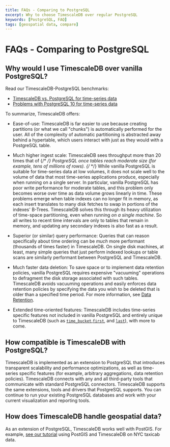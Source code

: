 ```yaml
---
title: FAQs - Comparing to PostgreSQL
excerpt: Why to choose TimescaleDB over regular PostgreSQL
keywords: [PostgreSQL, FAQ]
tags: [geospatial data, compare]
---
```


# FAQs - Comparing to PostgreSQL

## Why would I use TimescaleDB over vanilla PostgreSQL?

Read our TimescaleDB-PostgreSQL benchmarks:

*   [TimescaleDB vs. PostgreSQL for time-series data][PostgreSQL-benchmark]
*   [Problems with PostgreSQL 10 for time-series data][PostgreSQL-problems-time-series]

To summarize, TimescaleDB offers:

*   Ease-of-use: TimescaleDB is far easier to use because creating partitions (or what we call
"chunks") is automatically performed for the user. All of the complexity of automatic
partitioning is abstracted away behind a hypertable, which users interact with just as
they would with a PostgreSQL table.
*   Much higher ingest scale: TimescaleDB sees throughput more than 20 times that of
{/* <!-- vale Google.Units = NO --> */}
PostgreSQL once tables reach moderate size (for example, tens of millions of
rows).
{/* <!-- vale Google.Units = YES --> */}
While vanilla PostgreSQL is suitable for time-series data at low volumes, it does
not scale well to the volume of data that most time-series applications produce, especially
when running on a single server. In particular, vanilla PostgreSQL has poor write performance
for moderate tables, and this problem only becomes worse over time as data volume grows
linearly in time. These problems emerge when table indexes can no longer fit in memory,
as each insert translates to many disk fetches to swap in portions of the indexes'
B-Trees. TimescaleDB solves this through its heavy utilization of
time-space partitioning, even when running *on a single machine*. So all writes
to recent time intervals are only to tables that remain in memory, and updating any
secondary indexes is also fast as a result.

*   Superior (or similar) query performance: Queries that can reason
specifically about time ordering can be *much* more performant (thousands of times faster)
in TimescaleDB. On single disk machines, at least, many simple queries that just perform
indexed lookups or table scans are similarly performant between PostgreSQL and TimescaleDB.
*   Much faster data deletion: To save space or to implement data retention policies,
vanilla PostgreSQL requires expensive "vacuuming" operations to defragment
the disk storage associated with such tables. TimescaleDB avoids vacuuming operations
and easily enforces data retention policies by specifying the data you wish to be
deleted that is older than a specified time period. For more information, see [Data Retention][data-retention].
*   Extended time-oriented features: TimescaleDB includes time-series specific features
not included in vanilla PostgreSQL and entirely unique to TimescaleDB
(such as [`time_bucket`][time_bucket],[`first`][first], and [`last`][last]),
with more to come.

## How compatible is TimescaleDB with PostgreSQL?

TimescaleDB is implemented as an extension to PostgreSQL that introduces
transparent scalability and performance optimizations, as well as time-series
specific features (for example, arbitrary aggregations, data retention
policies). TimescaleDB connects with any and all third-party tools that
communicate with standard PostgreSQL connectors. TimescaleDB supports the same
extensions, tools and drivers that PostgreSQL supports. You can continue to run
your existing PostgreSQL databases and work with your current visualization and
reporting tools.

## How does TimescaleDB handle geospatial data?

As an extension of PostgreSQL, TimescaleDB works well with PostGIS. For example,
[see our tutorial][postgis] using PostGIS and TimescaleDB on NYC taxicab data.

[PostgreSQL-benchmark]: https://blog.timescale.com/blog/timescaledb-vs-6a696248104e/
[PostgreSQL-problems-time-series]: https://blog.timescale.com/blog/time-series-data-postgresql-10-vs-timescaledb-816ee808bac5/
[data-retention]: /timescaledb/:currentVersion:/how-to-guides/data-retention/
[first]: /api/:currentVersion:/hyperfunctions/first/
[last]: /api/:currentVersion:/hyperfunctions/last/
[postgis]: /timescaledb/:currentVersion:/tutorials/nyc-taxi-cab
[time_bucket]: /api/:currentVersion:/hyperfunctions/time_bucket/
